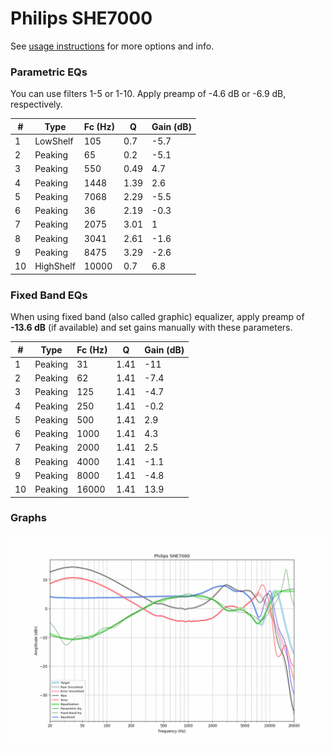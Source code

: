 # Philips SHE7000
See [usage instructions](https://github.com/jaakkopasanen/AutoEq#usage) for more options and info.

### Parametric EQs
You can use filters 1-5 or 1-10. Apply preamp of -4.6 dB or -6.9 dB, respectively.

|   # | Type      |   Fc (Hz) |    Q |   Gain (dB) |
|-----|-----------|-----------|------|-------------|
|   1 | LowShelf  |       105 | 0.7  |        -5.7 |
|   2 | Peaking   |        65 | 0.2  |        -5.1 |
|   3 | Peaking   |       550 | 0.49 |         4.7 |
|   4 | Peaking   |      1448 | 1.39 |         2.6 |
|   5 | Peaking   |      7068 | 2.29 |        -5.5 |
|   6 | Peaking   |        36 | 2.19 |        -0.3 |
|   7 | Peaking   |      2075 | 3.01 |         1   |
|   8 | Peaking   |      3041 | 2.61 |        -1.6 |
|   9 | Peaking   |      8475 | 3.29 |        -2.6 |
|  10 | HighShelf |     10000 | 0.7  |         6.8 |

### Fixed Band EQs
When using fixed band (also called graphic) equalizer, apply preamp of **-13.6 dB** (if available) and set gains manually with these parameters.

|   # | Type    |   Fc (Hz) |    Q |   Gain (dB) |
|-----|---------|-----------|------|-------------|
|   1 | Peaking |        31 | 1.41 |       -11   |
|   2 | Peaking |        62 | 1.41 |        -7.4 |
|   3 | Peaking |       125 | 1.41 |        -4.7 |
|   4 | Peaking |       250 | 1.41 |        -0.2 |
|   5 | Peaking |       500 | 1.41 |         2.9 |
|   6 | Peaking |      1000 | 1.41 |         4.3 |
|   7 | Peaking |      2000 | 1.41 |         2.5 |
|   8 | Peaking |      4000 | 1.41 |        -1.1 |
|   9 | Peaking |      8000 | 1.41 |        -4.8 |
|  10 | Peaking |     16000 | 1.41 |        13.9 |

### Graphs
![](./Philips%20SHE7000.png)
